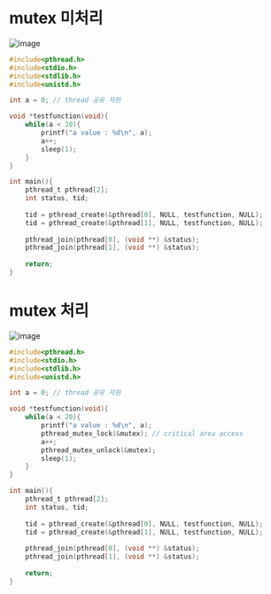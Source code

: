 mutex 미처리
============
![image](https://user-images.githubusercontent.com/70207093/196887742-52da668b-8c3b-4764-9311-7d6f164c52df.png)
```c
#include<pthread.h>
#include<stdio.h>
#include<stdlib.h>
#include<unistd.h>

int a = 0; // thread 공유 자원

void *testfunction(void){
    while(a < 20){
        printf("a value : %d\n", a);
        a++;
        sleep(1);
    }
}

int main(){
    pthread_t pthread[2];
    int status, tid;
    
    tid = pthread_create(&pthread[0], NULL, testfunction, NULL);
    tid = pthread_create(&pthread[1], NULL, testfunction, NULL);
    
    pthread_join(pthread[0], (void **) &status);
    pthread_join(pthread[1], (void **) &status);
    
    return;
}
```

mutex 처리
==========
![image](https://user-images.githubusercontent.com/70207093/196888516-12d862ca-7ac4-42a9-a7ba-5c265056bbbb.png)
```c
#include<pthread.h>
#include<stdio.h>
#include<stdlib.h>
#include<unistd.h>

int a = 0; // thread 공유 자원

void *testfunction(void){
    while(a < 20){
        printf("a value : %d\n", a);
        pthread_mutex_lock(&mutex); // critical area access
        a++;
        pthread_mutex_unlock(&mutex);
        sleep(1);
    }
}

int main(){
    pthread_t pthread[2];
    int status, tid;
    
    tid = pthread_create(&pthread[0], NULL, testfunction, NULL);
    tid = pthread_create(&pthread[1], NULL, testfunction, NULL);
    
    pthread_join(pthread[0], (void **) &status);
    pthread_join(pthread[1], (void **) &status);
    
    return;
}
```
